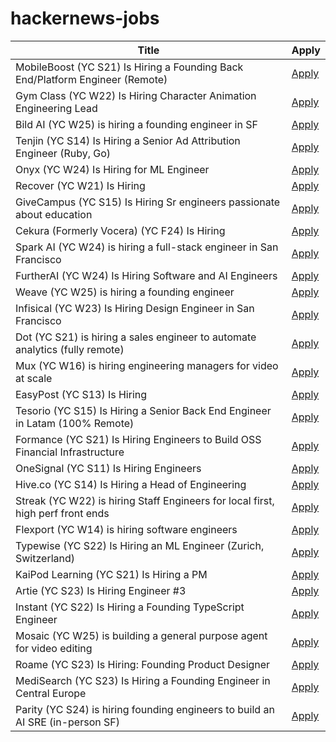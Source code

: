 # hackernews-jobs

<!-- table start -->

| Title | Apply |
|-------|-----|
| MobileBoost (YC S21) Is Hiring a Founding Back End/Platform Engineer (Remote) | [Apply](https://www.ycombinator.com/companies/mobileboost/jobs/v6gPgiZ-founding-backend-platform-engineer-remote) |
| Gym Class (YC W22) Is Hiring Character Animation Engineering Lead | [Apply](https://www.ycombinator.com/companies/gym-class-by-irl-studios/jobs/7UKmLED-gameplay-animation-engineer-staff-principal) |
| Bild AI (YC W25) is hiring a founding engineer in SF | [Apply](https://www.ycombinator.com/companies/bild-ai/jobs/m2ilR5L-founding-engineer) |
| Tenjin (YC S14) Is Hiring a Senior Ad Attribution Engineer (Ruby, Go) | [Apply](https://www.ycombinator.com/companies/tenjin/jobs/7qwVnEp-senior-backend-engineer-ad-attribution) |
| Onyx (YC W24) Is Hiring for ML Engineer | [Apply](https://www.ycombinator.com/companies/onyx/jobs/3Se5ptG-machine-learning-engineer) |
| Recover (YC W21) Is Hiring | [Apply](https://www.ycombinator.com/companies/recover/jobs/76dMle9-head-of-finance) |
| GiveCampus (YC S15) Is Hiring Sr engineers passionate about education | [Apply](https://givecampus.breezy.hr/p/0c4a97691730) |
| Cekura (Formerly Vocera) (YC F24) Is Hiring | [Apply](https://www.ycombinator.com/companies/cekura-2/jobs/xaoCPco-founding-engineer) |
| Spark AI (YC W24) is hiring a full-stack engineer in San Francisco | [Apply](https://www.ycombinator.com/companies/spark/jobs/kDeJlPK-software-engineer-full-stack) |
| FurtherAI (YC W24) Is Hiring Software and AI Engineers | [Apply](https://www.ycombinator.com/companies/furtherai/jobs) |
| Weave (YC W25) is hiring a founding engineer | [Apply](https://www.ycombinator.com/companies/weave-3/jobs) |
| Infisical (YC W23) Is Hiring Design Engineer in San Francisco | [Apply](https://www.ycombinator.com/companies/infisical/jobs/I8zvnRW-design-engineer-san-francisco) |
| Dot (YC S21) is hiring a sales engineer to automate analytics (fully remote) | [Apply](https://www.ycombinator.com/companies/dot/jobs/XSmklFa-customer-success-sales-engineer-remote) |
| Mux (YC W16) is hiring engineering managers for video at scale | [Apply](https://mux.com/jobs?j=em) |
| EasyPost (YC S13) Is Hiring | [Apply](https://www.easypost.com/careers) |
| Tesorio (YC S15) Is Hiring a Senior Back End Engineer in Latam (100% Remote) | [Apply](https://www.tesorio.com/careers#job-openings) |
| Formance (YC S21) Is Hiring Engineers to Build OSS Financial Infrastructure | [Apply](https://www.ycombinator.com/companies/formance/jobs) |
| OneSignal (YC S11) Is Hiring Engineers | [Apply](https://onesignal.com/careers) |
| Hive.co (YC S14) Is Hiring a Head of Engineering | [Apply](https://jobs.ashbyhq.com/hive.co/684574a0-9150-4fba-b954-2f34d9c74468) |
| Streak (YC W22) is hiring Staff Engineers for local first, high perf front ends | [Apply](https://www.streak.com/careers/staff-ui-engineer) |
| Flexport (YC W14) is hiring software engineers | [Apply](https://flexport.com) |
| Typewise (YC S22) Is Hiring an ML Engineer (Zurich, Switzerland) | [Apply](https://www.ycombinator.com/companies/typewise/jobs/u4OdKNh-machine-learning-engineer-f-m-x) |
| KaiPod Learning (YC S21) Is Hiring a PM | [Apply](https://www.ycombinator.com/companies/kaipod-learning/jobs/TgR2OZg-senior-product-manager) |
| Artie (YC S23) Is Hiring Engineer #3 | [Apply](https://www.ycombinator.com/companies/artie/jobs/7kGvDVC-founding-product-engineer) |
| Instant (YC S22) Is Hiring a Founding TypeScript Engineer | [Apply](https://www.instantdb.com/hiring/ts-hacker) |
| Mosaic (YC W25) is building a general purpose agent for video editing | [Apply](https://www.ycombinator.com/companies/mosaic-2/jobs/ru8Nwdq-founding-engineer) |
| Roame (YC S23) Is Hiring: Founding Product Designer | [Apply](https://www.ycombinator.com/companies/roame/jobs/SaJ0TjL-founding-product-designer) |
| MediSearch (YC S23) Is Hiring a Founding Engineer in Central Europe | [Apply](https://www.ycombinator.com/companies/medisearch/jobs/DXuptwo-founding-engineer-full-stack) |
| Parity (YC S24) is hiring founding engineers to build an AI SRE (in-person SF) | [Apply](https://www.ycombinator.com/companies/parity/jobs) |

<!-- table end -->
